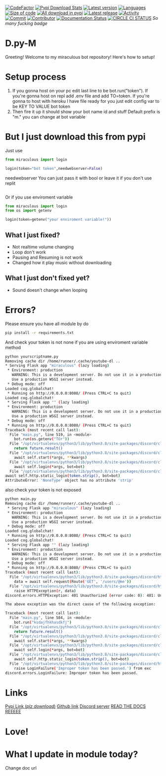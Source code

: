 [![CodeFactor](https://www.codefactor.io/repository/github/I-make-python-module-and-bots-stuff/D.py-M/badge)](https://www.codefactor.io/repository/github/I-make-python-module-and-bots-stuff/D.py-M)
[![Pypi Download Stats](https://img.shields.io/pypi/dm/miraculous)](https://pypistats.org/packages/miraculous)
[![Latest version](https://badge.fury.io/py/miraculous.svg)](https://pypi.org/project/miraculous/)
[![Languages](https://img.shields.io/github/languages/count/I-make-python-module-and-bots-stuff/D.py-M)]()
[![Size of code](https://img.shields.io/github/languages/code-size/I-make-python-module-and-bots-stuff/D.py-M)]()
[![All download in pypi](https://img.shields.io/pypi/dd/miraculous)](https://pypi.org/project/miraculous)
[![Latest release](https://img.shields.io/github/v/release/I-make-python-module-and-bots-stuff/D.py-M)]()
[![Activity](https://img.shields.io/github/commit-activity/w/I-make-python-module-and-bots-stuff/D.py-M)]()
[![Commit](https://img.shields.io/github/last-commit/I-make-python-module-and-bots-stuff/D.py-M)]()
[![Contributor](https://img.shields.io/github/contributors-anon/I-make-python-module-and-bots-stuff/D.py-M)]()
[![Documentation Status](https://readthedocs.org/projects/miraculous/badge/?version=latest)](https://miraculous.readthedocs.io/en/latest/?badge=latest)
[![CIRCLE CI STATUS](https://circleci.com/gh/I-make-python-module-and-bots-stuff/D.py-M.svg?style=svg)](https://app.circleci.com/pipelines/github/I-make-python-module-and-bots-stuff/D.py-M)
*So many fucking badge*
# D.py-M
Greeting! Welcome to my miraculous bot repository!
Here's how to setup!
# Setup process
1. If you gonna host on your pc edit last line to be bot.run("token"). If you're gonna host on  repl add .env file and add TO=token. If you're gonna to host with heroku I have file ready for you just edit config var to be KEY TO VALUE bot token
2. Then fire it up it should show your bot name id and stuff
Default prefix is "m." you can change at bot variable

# But I just download this from pypi
Just use 

```py
from miraculous import login

login(token="bot token",needwebserver=False)

```
needwebserver You can just pass it with bool or leave it if you don't use replit
```
```
Or if you use enviroment variable
```py
from miraculous import login
from os import getenv

login(token=getenv("your enviroment variable!"))
```
## What I just fixed?
- Not realtime volume changing
- Loop don't work
- Pausing and Resuming is not work
- Changed how it play music without downloading
## What I just don't fixed yet?
- Sound doesn't change when looping
# Errors?
Please ensure you have all module by do
```bash
pip install -r requirements.txt
```
And check your token is not none if you are using enviroment variable method
```bash
python yourscriptname.py
Removing cache dir /home/runner/.cache/youtube-dl ..
* Serving Flask app "miraculous" (lazy loading)
 * Environment: production
   WARNING: This is a development server. Do not use it in a production deployment.
   Use a production WSGI server instead.
 * Debug mode: off
Loaded cog.globalchat!
 * Running on http://0.0.0.0:8080/ (Press CTRL+C to quit)
Loaded cog.globalchat!
 * Serving Flask app "" (lazy loading)
 * Environment: production
   WARNING: This is a development server. Do not use it in a production deployment.
   Use a production WSGI server instead.
 * Debug mode: off
 * Running on http://0.0.0.0:8080/ (Press CTRL+C to quit)
Traceback (most recent call last):
  File "main.py", line 519, in <module>
    bot.run(os.getenv("TOr"))
  File "/opt/virtualenvs/python3/lib/python3.8/site-packages/discord/client.py", line 723, in run
    return future.result()
  File "/opt/virtualenvs/python3/lib/python3.8/site-packages/discord/client.py", line 702, in runner
    await self.start(*args, **kwargs)
  File "/opt/virtualenvs/python3/lib/python3.8/site-packages/discord/client.py", line 665, in start
    await self.login(*args, bot=bot)
  File "/opt/virtualenvs/python3/lib/python3.8/site-packages/discord/client.py", line 511, in login
await self.http.static_login(token.strip(), bot=bot)
AttributeError: 'NoneType' object has no attribute 'strip'
```
also check your token is not exposed
```bash
python main.py
Removing cache dir /home/runner/.cache/youtube-dl ..
 * Serving Flask app "miraculous" (lazy loading)
 * Environment: production
   WARNING: This is a development server. Do not use it in a production deployment.
   Use a production WSGI server instead.
 * Debug mode: off
Loaded cog.globalchat!
 * Running on http://0.0.0.0:8080/ (Press CTRL+C to quit)
Loaded cog.globalchat!
 * Serving Flask app "" (lazy loading)
 * Environment: production
   WARNING: This is a development server. Do not use it in a production deployment.
   Use a production WSGI server instead.
 * Debug mode: off
 * Running on http://0.0.0.0:8080/ (Press CTRL+C to quit)
Traceback (most recent call last):
  File "/opt/virtualenvs/python3/lib/python3.8/site-packages/discord/http.py", line 293, in static_login
    data = await self.request(Route('GET', '/users/@me'))
  File "/opt/virtualenvs/python3/lib/python3.8/site-packages/discord/http.py", line 247, in request
    raise HTTPException(r, data)
discord.errors.HTTPException: 401 Unauthorized (error code: 0): 401: Unauthorized

The above exception was the direct cause of the following exception:

Traceback (most recent call last):
  File "main.py", line 584, in <module>
    bot.run("ksdajfhkhasdkfj")
  File "/opt/virtualenvs/python3/lib/python3.8/site-packages/discord/client.py", line 718, in run
    return future.result()
  File "/opt/virtualenvs/python3/lib/python3.8/site-packages/discord/client.py", line 697, in runner
    await self.start(*args, **kwargs)
  File "/opt/virtualenvs/python3/lib/python3.8/site-packages/discord/client.py", line 660, in start
    await self.login(*args, bot=bot)
  File "/opt/virtualenvs/python3/lib/python3.8/site-packages/discord/client.py", line 509, in login
    await self.http.static_login(token.strip(), bot=bot)
  File "/opt/virtualenvs/python3/lib/python3.8/site-packages/discord/http.py", line 297, in static_login
    raise LoginFailure('Improper token has been passed.') from exc
discord.errors.LoginFailure: Improper token has been passed.
```
# Links
[Pypi Link (*plz download*)](https://pypi.org/project/miraculous/)  [Github link](https://github.com/I-make-python-module-and-bots-stuff/Music-bot)  [Discord server](https://discord.gg/sHprKhGwg8) [READ THE DOCS REEEEE](https://miraculous.rtfd.io)
# Love!
# What I update in module today?
Change doc url
